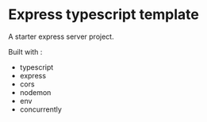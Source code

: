 # Express typescript template

A starter express server project.

Built with :

* typescript
* express
* cors
* nodemon
* env
* concurrently

